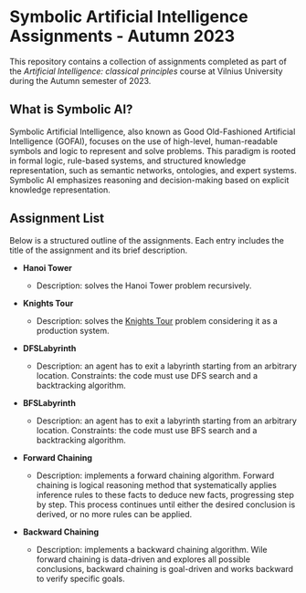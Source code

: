 # Symbolic Artificial Intelligence Assignments - Autumn 2023

This repository contains a collection of assignments completed as part of the *Artificial Intelligence: classical principles* course at Vilnius University during the Autumn semester of 2023.

## What is Symbolic AI?

Symbolic Artificial Intelligence, also known as Good Old-Fashioned Artificial Intelligence (GOFAI), focuses on the use of high-level, human-readable symbols and logic to represent and solve problems. This paradigm is rooted in formal logic, rule-based systems, and structured knowledge representation, such as semantic networks, ontologies, and expert systems. Symbolic AI emphasizes reasoning and decision-making based on explicit knowledge representation.

## Assignment List

Below is a structured outline of the assignments. Each entry includes the title of the assignment and its brief description. 

- **Hanoi Tower**
  - Description: solves the Hanoi Tower problem recursively.

- **Knights Tour**
  - Description: solves the [Knights Tour](https://en.wikipedia.org/wiki/Knight%27s_tour) problem considering it as a production system.

- **DFSLabyrinth**
  - Description: an agent has to exit a labyrinth starting from an arbitrary location. Constraints: the code must use DFS search and a backtracking algorithm.

- **BFSLabyrinth**
  - Description: an agent has to exit a labyrinth starting from an arbitrary location. Constraints: the code must use BFS search and a backtracking algorithm.

- **Forward Chaining**
  - Description: implements a forward chaining algorithm. Forward chaining is logical reasoning method that systematically applies inference rules to these facts to deduce new facts, progressing step by step. This process continues until either the desired conclusion is derived, or no more rules can be applied.

- **Backward Chaining**
  - Description: implements a backward chaining algorithm. Wile forward chaining is data-driven and explores all possible conclusions, backward chaining is goal-driven and works backward to verify specific goals.